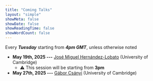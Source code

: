 ```yaml
---
title: "Coming Talks"
layout: "simple"
showMeta: false
showDate: false
showReadingTime: false
showWordCount: false
---
```

Every ***Tuesday*** starting from ***4pm GMT***, unless otherwise noted
- **May 19th, 2025 ---** [José Miguel Hernández-Lobato](https://jmhl.org) (University of Cambridge)
  - ⚠️ This session will be starting from **3pm** 
- **May 27th, 2025 ---** [Gábor Csányi](https://www.eng.cam.ac.uk/profiles/gc121) (University of Cambridge)

